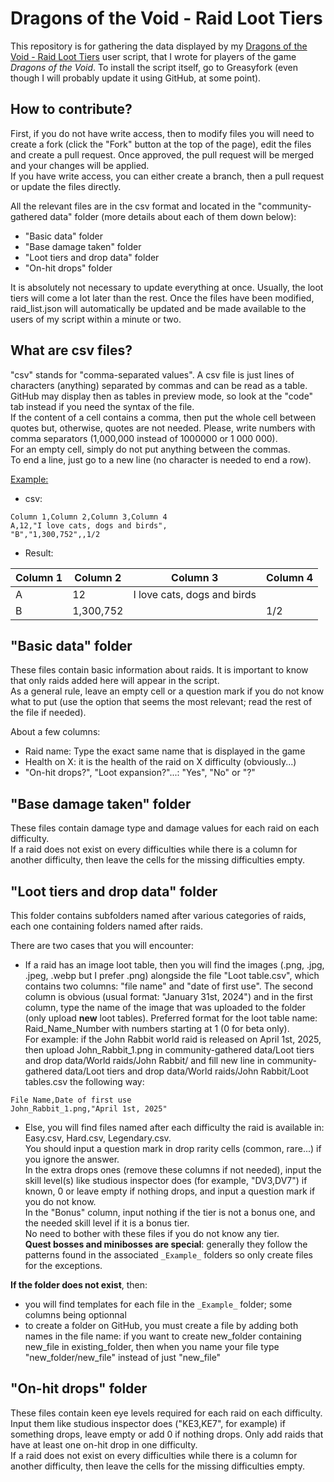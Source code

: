 # Dragons of the Void - Raid Loot Tiers

This repository is for gathering the data displayed by my [Dragons of the Void - Raid Loot Tiers](https://greasyfork.org/en/scripts/450685-dragons-of-the-void-raid-loot-tiers) user script, that I wrote for players of the game *Dragons of the Void*. To install the script itself, go to Greasyfork (even though I will probably update it using GitHub, at some point).

## How to contribute?

First, if you do not have write access, then to modify files you will need to create a fork (click the "Fork" button at the top of the page), edit the files and create a pull request. Once approved, the pull request will be merged and your changes will be applied.<br>
If you have write access, you can either create a branch, then a pull request or update the files directly.<br>

All the relevant files are in the csv format and located in the "community-gathered data" folder (more details about each of them down below):
* "Basic data" folder
* "Base damage taken" folder
* "Loot tiers and drop data" folder
* "On-hit drops" folder

It is absolutely not necessary to update everything at once. Usually, the loot tiers will come a lot later than the rest. Once the files have been modified, raid_list.json will automatically be updated and be made available to the users of my script within a minute or two.

## What are csv files?

"csv" stands for "comma-separated values". A csv file is just lines of characters (anything) separated by commas and can be read as a table. GitHub may display then as tables in preview mode, so look at the "code" tab instead if you need the syntax of the file.<br>
If the content of a cell contains a comma, then put the whole cell between quotes but, otherwise, quotes are not needed. Please, write numbers with comma separators (1,000,000 instead of 1000000 or 1 000 000).<br>
For an empty cell, simply do not put anything between the commas.<br>
To end a line, just go to a new line (no character is needed to end a row).

<u>Example:</u>

* csv:
```
Column 1,Column 2,Column 3,Column 4
A,12,"I love cats, dogs and birds",
"B","1,300,752",,1/2
```
* Result:

|Column 1|Column 2|Column 3|Column 4|
|-|-|-|-|
|A|12|I love cats, dogs and birds||
|B|1,300,752||1/2|

##  "Basic data" folder

These files contain basic information about raids. It is important to know that only raids added here will appear in the script.<br>
As a general rule, leave an empty cell or a question mark if you do not know what to put (use the option that seems the most relevant; read the rest of the file if needed).<br>

About a few columns:
* Raid name: Type the exact same name that is displayed in the game
* Health on X: it is the health of the raid on X difficulty (obviously...)
* "On-hit drops?", "Loot expansion?"...: "Yes", "No" or "?"

## "Base damage taken" folder

These files contain damage type and damage values for each raid on each difficulty. <br>
If a raid does not exist on every difficulties while there is a column for another difficulty, then leave the cells for the missing difficulties empty.

## "Loot tiers and drop data" folder

This folder contains subfolders named after various categories of raids, each one containing folders named after raids.<br>

There are two cases that you will encounter:<br>

* If a raid has an image loot table, then you will find the images (.png, .jpg, .jpeg, .webp but I prefer .png) alongside the file "Loot table.csv", which contains two columns: "file name" and "date of first use". The second column is obvious (usual format: "January 31st, 2024") and in the first column, type the name of the image that was uploaded to the folder (only upload **new** loot tables). Preferred format for the loot table name: Raid_Name_Number with numbers starting at 1 (0 for beta only).
<br>For example: if the John Rabbit world raid is released on April 1st, 2025, then upload John_Rabbit_1.png in community-gathered data/Loot tiers and drop data/World raids/John Rabbit/ and fill new line in community-gathered data/Loot tiers and drop data/World raids/John Rabbit/Loot tables.csv the following way: 
```
File Name,Date of first use
John_Rabbit_1.png,"April 1st, 2025"
```

* Else, you will find files named after each difficulty the raid is available in: Easy.csv, Hard.csv, Legendary.csv.<br>
You should input a question mark in drop rarity cells (common, rare...) if you ignore the answer.<br>
In the extra drops ones (remove these columns if not needed), input the skill level(s) like studious inspector does (for example, "DV3,DV7") if known, 0 or leave empty if nothing drops, and input a question mark if you do not know.<br>
In the "Bonus" column, input nothing if the tier is not a bonus one, and the needed skill level if it is a bonus tier.<br>No need to bother with these files if you do not know any tier.<br>
**Quest bosses and minibosses are special**: generally they follow the patterns found in the associated `_Example_` folders so only create files for the exceptions.

**If the folder does not exist**, then:
* you will find templates for each file in the `_Example_` folder; some columns being optionnal
* to create a folder on GitHub, you must create a file by adding both names in the file name: if you want to create new_folder containing new_file in existing_folder, then when you name your file type "new_folder/new_file" instead of just "new_file"

## "On-hit drops" folder

These files contain keen eye levels required for each raid on each difficulty. Input them like studious inspector does ("KE3,KE7", for example) if something drops, leave empty or add 0 if nothing drops. Only add raids that have at least one on-hit drop in one difficulty.<br>
If a raid does not exist on every difficulties while there is a column for another difficulty, then leave the cells for the missing difficulties empty.
